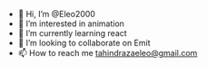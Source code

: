 - 👋 Hi, I’m @Eleo2000
- 👀 I’m interested in animation
- 🌱 I’m currently learning react
- 💞️ I’m looking to collaborate on Emit
- 📫 How to reach me tahindrazaeleo@gmail.com

<!---
Eleo2000/Eleo2000 is a ✨ special ✨ repository because its `README.md` (this file) appears on your GitHub profile.
You can click the Preview link to take a look at your changes.
--->
